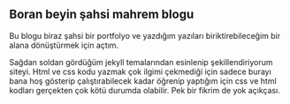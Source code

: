 
## Boran beyin şahsi mahrem blogu

Bu blogu biraz şahsi bir portfolyo ve yazdığım yazıları biriktirebileceğim bir alana dönüştürmek için açtım. 

Sağdan soldan gördüğüm jekyll temalarından esinlenip şekillendiriyorum siteyi. Html ve css kodu yazmak çok ilgimi çekmediği için sadece burayı bana hoş gösterip çalıştırabilecek kadar öğrenip yaptığım için css ve html kodları gerçekten çok kötü durumda olabilir. Pek bir fikrim de yok açıkçası.


